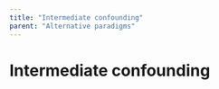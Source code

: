 ```yaml
---
title: "Intermediate confounding"
parent: "Alternative paradigms"
---
```



# Intermediate confounding
